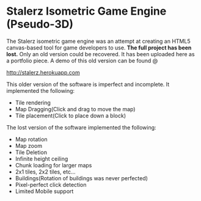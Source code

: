 # Stalerz Isometric Game Engine (Pseudo-3D)
The Stalerz isometric game engine was an attempt at creating an HTML5 canvas-based tool for game developers to use. **The full project has been lost.** Only an old version could be recovered. It has been uploaded here as a portfolio piece. A demo of this old version can be found @

http://stalerz.herokuapp.com

This older version of the software is imperfect and incomplete. It implemented the following:
- Tile rendering
- Map Dragging(Click and drag to move the map)
- Tile placement(Click to place down a block)

The lost version of the software implemented the following:
- Map rotation
- Map zoom
- Tile Deletion
- Infinite height ceiling
- Chunk loading for larger maps
- 2x1 tiles, 2x2 tiles, etc...
- Buildings(Rotation of buildings was never perfected)
- Pixel-perfect click detection
- Limited Mobile support
